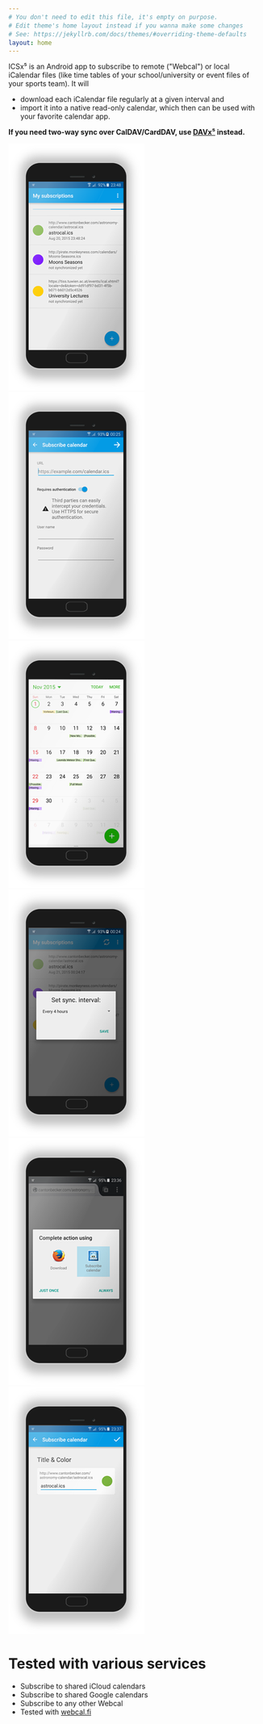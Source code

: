 ```yaml
---
# You don't need to edit this file, it's empty on purpose.
# Edit theme's home layout instead if you wanna make some changes
# See: https://jekyllrb.com/docs/themes/#overriding-theme-defaults
layout: home
---
```


ICSx⁵ is an Android app to subscribe to remote ("Webcal") or local
iCalendar files (like time tables of your school/university or
event files of your sports team). It will

* download each iCalendar file regularly at a given interval and
* import it into a native read-only calendar, which then can be used with your favorite calendar app.

**If you need two-way sync over CalDAV/CardDAV, use [DAVx⁵](https://www.davx5.com) instead.**

![Subscribe multiple calendars and keep them up-to-date](/assets/mobile-calendars.png "Subscribe multiple calendars and keep them up-to-date")
![Easy subscription setup with optional authentication](/assets/mobile-subscribe.png "Easy subscription setup with optional authentication")
![Seamless integration with your favorite calendar apps](/assets/mobile-deviceintegration.png "Seamless integration with your favorite calendar apps")
![Automatic synchronization based on own schedule plan](/assets/mobile-setsync.png "Automatic synchronization based on own schedule plan")
![Open .ics URLs directly from within your browser](/assets/mobile-intent.png "Open .ics URLs directly from within your browser")
![Set title and color to distinguish different calendars](/assets/mobile-calsettings.png "Set title and color to distinguish different calendars")


Tested with various services
============================

* Subscribe to shared iCloud calendars
* Subscribe to shared Google calendars
* Subscribe to any other Webcal
* Tested with [webcal.fi](http://webcal.fi)

